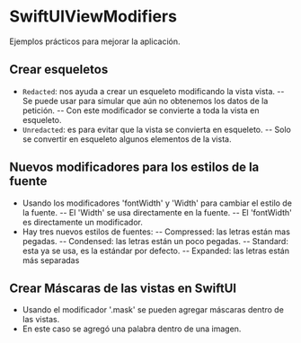 # SwiftUIViewModifiers
Ejemplos prácticos para mejorar la aplicación.

## Crear esqueletos
- `Redacted`: nos ayuda a crear un esqueleto modificando la vista vista.
-- Se puede usar para simular que aún no obtenemos los datos de la petición.
-- Con este modificador se convierte a toda la vista en esqueleto.
- `Unredacted`: es para evitar que la vista se convierta en esqueleto.
-- Solo se convertir en esqueleto algunos elementos de la vista.

## Nuevos modificadores para los estilos de la fuente
- Usando los modificadores 'fontWidth' y 'Width' para cambiar el estilo de la fuente.
-- El 'Width' se usa directamente en la fuente.
-- El 'fontWidth' es directamente un modificador.
- Hay tres nuevos estilos de fuentes:
-- Compressed: las letras están mas pegadas.
-- Condensed: las letras están un poco pegadas.
-- Standard: esta ya se usa, es la estándar por defecto.
-- Expanded: las letras están más separadas

## Crear Máscaras de las vistas en SwiftUI
- Usando el modificador '.mask' se pueden agregar máscaras dentro de las vistas.
- En este caso se agregó una palabra dentro de una imagen.
